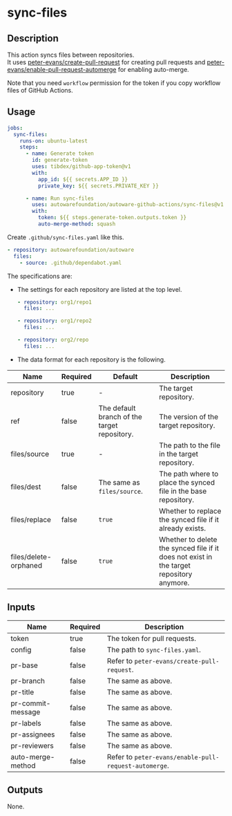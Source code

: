 # sync-files

## Description

This action syncs files between repositories.  
It uses [peter-evans/create-pull-request](https://github.com/peter-evans/create-pull-request/) for creating pull requests and [peter-evans/enable-pull-request-automerge](https://github.com/peter-evans/enable-pull-request-automerge) for enabling auto-merge.

Note that you need `workflow` permission for the token if you copy workflow files of GitHub Actions.

## Usage

```yaml
jobs:
  sync-files:
    runs-on: ubuntu-latest
    steps:
      - name: Generate token
        id: generate-token
        uses: tibdex/github-app-token@v1
        with:
          app_id: ${{ secrets.APP_ID }}
          private_key: ${{ secrets.PRIVATE_KEY }}

      - name: Run sync-files
        uses: autowarefoundation/autoware-github-actions/sync-files@v1
        with:
          token: ${{ steps.generate-token.outputs.token }}
          auto-merge-method: squash
```

Create `.github/sync-files.yaml` like this.

```yaml
- repository: autowarefoundation/autoware
  files:
    - source: .github/dependabot.yaml
```

The specifications are:

- The settings for each repository are listed at the top level.

  ```yaml
  - repository: org1/repo1
    files: ...

  - repository: org1/repo2
    files: ...

  - repository: org2/repo
    files: ...
  ```

- The data format for each repository is the following.

| Name                  | Required | Default                                      | Description                                                                              |
| --------------------- | -------- | -------------------------------------------- | ---------------------------------------------------------------------------------------- |
| repository            | true     | -                                            | The target repository.                                                                   |
| ref                   | false    | The default branch of the target repository. | The version of the target repository.                                                    |
| files/source          | true     | -                                            | The path to the file in the target repository.                                           |
| files/dest            | false    | The same as `files/source`.                  | The path where to place the synced file in the base repository.                          |
| files/replace         | false    | `true`                                       | Whether to replace the synced file if it already exists.                                 |
| files/delete-orphaned | false    | `true`                                       | Whether to delete the synced file if it does not exist in the target repository anymore. |

## Inputs

| Name              | Required | Description                                           |
| ----------------- | -------- | ----------------------------------------------------- |
| token             | true     | The token for pull requests.                          |
| config            | false    | The path to `sync-files.yaml`.                        |
| pr-base           | false    | Refer to `peter-evans/create-pull-request`.           |
| pr-branch         | false    | The same as above.                                    |
| pr-title          | false    | The same as above.                                    |
| pr-commit-message | false    | The same as above.                                    |
| pr-labels         | false    | The same as above.                                    |
| pr-assignees      | false    | The same as above.                                    |
| pr-reviewers      | false    | The same as above.                                    |
| auto-merge-method | false    | Refer to `peter-evans/enable-pull-request-automerge`. |

## Outputs

None.
